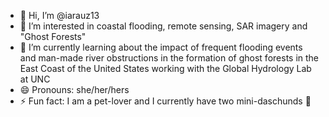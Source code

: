 - 👋 Hi, I’m @iarauz13
- 👀 I’m interested in coastal flooding, remote sensing, SAR imagery and "Ghost Forests"
- 🌱 I’m currently learning about the impact of frequent flooding events and man-made river obstructions in the formation of ghost forests in the East Coast of the United States working with the Global Hydrology Lab at UNC
- 😄 Pronouns: she/her/hers
- ⚡ Fun fact: I am a pet-lover and I currently have two mini-daschunds 🐶
<!---
iarauz13/iarauz13 is a ✨ special ✨ repository because its `README.md` (this file) appears on your GitHub profile.
You can click the Preview link to take a look at your changes.
--->
